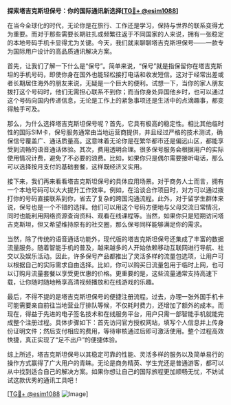 **探索塔吉克斯坦保号：你的国际通讯新选择[[TG💪+ @esim1088](https://t.me/s/esim1088)]**

在当今全球化的时代，无论你是在旅行、工作还是学习，保持与世界的联系变得尤为重要。而对于那些需要长期驻扎或频繁往返于不同国家的人来说，拥有一张稳定的本地号码手机卡显得尤为关键。今天，我们就来聊聊塔吉克斯坦保号——一款专为国际用户设计的高品质通讯解决方案。

首先，让我们了解一下什么是“保号”。简单来说，“保号”就是指保留你在塔吉克斯坦的手机号码，即使你身在国外也能轻松接打电话和收发短信。这对于经常出差或者长期居住海外的朋友来说，无疑是一个巨大的便利。试想一下，当你的家人朋友拨打这个号码时，他们无需担心联系不到你；而当你身处异国他乡时，也可以通过这个号码向国内传递信息，无论是工作上的紧急事项还是生活中的点滴趣事，都变得触手可及。

那么，为什么选择塔吉克斯坦保号呢？首先，它具有极高的稳定性。相比其他临时性的国际SIM卡，保号服务通常由当地运营商提供，并且经过严格的技术测试，确保信号覆盖广、通话质量高。这意味着无论你是在繁华都市还是偏远山区，都能享受到流畅的语音通话体验。其次，费用透明合理。很多保号服务会根据用户的实际使用情况计费，避免了不必要的浪费。比如，如果你只是偶尔需要接听电话，那么可以选择按月支付的基础套餐，这样既经济又实用。

接下来，我们再来看看塔吉克斯坦保号的具体应用场景。对于商务人士而言，拥有一个本地号码可以大大提升工作效率。例如，在洽谈合作项目时，对方可以通过拨打你的号码直接联系到你，省去了复杂的跨国沟通流程。此外，对于留学生群体来说，保号也是一个不错的选择。他们可以用这个号码方便地与父母交流日常情况，同时也能利用网络资源查询资料、观看在线课程等。当然，如果你只是短期访问塔吉克斯坦，但又希望维持原有的社交圈，那么保号同样能够满足你的需求。

当然，除了传统的语音通话功能外，现代版的塔吉克斯坦保号还集成了丰富的数据流量服务。随着智能手机的普及，越来越多的人开始依赖移动互联网进行导航、社交以及娱乐活动。因此，许多保号产品都推出了灵活多样的流量包选项，让用户可以根据自己的实际需求自由选择。比如，你可以购买日流量包用于临时上网，也可以订购月流量套餐以享受更优惠的价格。更重要的是，这些流量通常支持高速下载，让你随时随地畅享高清视频播放和在线游戏的乐趣。

最后，不得不提的是塔吉克斯坦保号的便捷注册流程。过去，办理一张外国手机卡可能需要亲自前往当地营业厅排队等候，不仅耗时费力，还增加了额外的成本。而现在，得益于先进的电子签名技术和在线服务平台，用户只需一部智能手机就能完成整个注册过程。具体步骤如下：首先访问官方授权网站，填写个人信息并上传身份证明文件；然后支付相应的费用，等待审核通过后即可激活使用。整个过程高效快捷，真正实现了“足不出户”的便捷体验。

综上所述，塔吉克斯坦保号以其稳定可靠的性能、灵活多样的服务以及简单易行的操作方式赢得了广大用户的青睐。无论是商务精英、学生党还是普通游客，都可以从中找到适合自己的解决方案。如果你想让自己的国际旅程更加顺畅无忧，不妨试试这款优秀的通讯工具吧！

[[TG💪+ @esim1088](https://t.me/s/esim1088) ![Image](https://i.postimg.cc/4NQfJmqS/Snipaste-2025-05-13-00-14-12.png)]